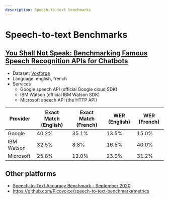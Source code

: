 ```yaml
---
description: Speech-to-text benchmarks
---
```


# Speech-to-text Benchmarks

## [You Shall Not Speak: Benchmarking Famous Speech Recognition APIs for Chatbots](https://cai.tools.sap/blog/benchmarking-speech-recognition-api/)

* Dataset: [Voxforge](https://voxforge.org/)
* Language: english, french
* Services
  - Google speech API (official Google cloud SDK)
  - IBM Watson (official IBM Watson SDK)
  - Microsoft speech API (the HTTP API)


| Provider | Exact Match (English) | Exact Match (French)| WER (English) | WER (French) |
|----------|-----------------------|---------------------|---------------|--------------|
| Google   | 40.2% | 35.1% | 13.5% | 15.0% |
| IBM Watson | 32.5% | 8.8% | 16.5% | 40.0% |
| Microsoft | 25.8%| 12.0% | 23.0% | 31.2% |


## Other platforms

* [Speech-to-Text Accuracy Benchmark - September 2020](https://www.voicegain.ai/post/speech-to-text-accuracy-benchmark-september-2020)
* https://github.com/Picovoice/speech-to-text-benchmark#metrics

